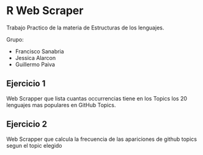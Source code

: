 # R Web Scraper

Trabajo Practico de la materia de Estructuras de los lenguajes.

Grupo:
- Francisco Sanabria
- Jessica Alarcon
- Guillermo Paiva

## Ejercicio 1 ##
Web Scrapper que lista cuantas occurrencias tiene en los Topics los 20 lenguajes mas populares en GitHub Topics.

## Ejercicio 2 
Web Scrapper que calcula la frecuencia de las apariciones de github topics segun el topic elegido
